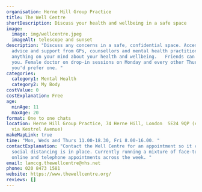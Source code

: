 ```yaml
---
organisation: Herne Hill Group Practice
title: The Well Centre
shortDescription: Discuss your health and wellbeing in a safe space
image:
  image: img/wellcentre.jpeg
  imageAlt: telescope and sunset
description: "Discuss any concerns in a safe, confidential space. Access 1-1
  advice and support from GPs, counsellors and mental health practitioners, for
  anything on your mind about your health and wellbeing.   Friends can accompany
  you. Female doctor on drop-in sessions on Monday and every other Thursday if
  you'd prefer one. "
categories:
  category1: Mental Health
  category2: My Body
costValue: 0
costExplanation: Free
age:
  minAge: 11
  maxAge: 20
format: One to one chats
location: Herne Hill Group Practice, 74 Herne Hill, London  SE24 9QP (entrance
  via Kestrel Avenue)
makeMapLink: true
time: "Mon, Weds and Thurs 11.00-18.30, Fri 8.00-16.00. "
contactExplanation: "Contact the Well Centre for an appointment so it can ensure
  social distancing is in place. Currently running a mixture of face-to-face,
  online and telephone appointments across the week. "
email: lamccg.thewellcentre@nhs.net
phone: 020 8473 1581
website: https://www.thewellcentre.org/
reviews: []
---
```

